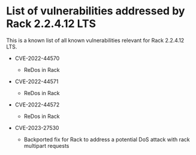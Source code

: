 # List of vulnerabilities addressed by Rack 2.2.4.12 LTS

This is a known list of all known vulnerabilities relevant for Rack 2.2.4.12 LTS.

- CVE-2022-44570
  - ReDos in Rack

- CVE-2022-44571
  - ReDos in Rack

- CVE-2022-44572
  - ReDos in Rack

- CVE-2023-27530
  - Backported fix for Rack to address a potential DoS attack with rack multipart requests
